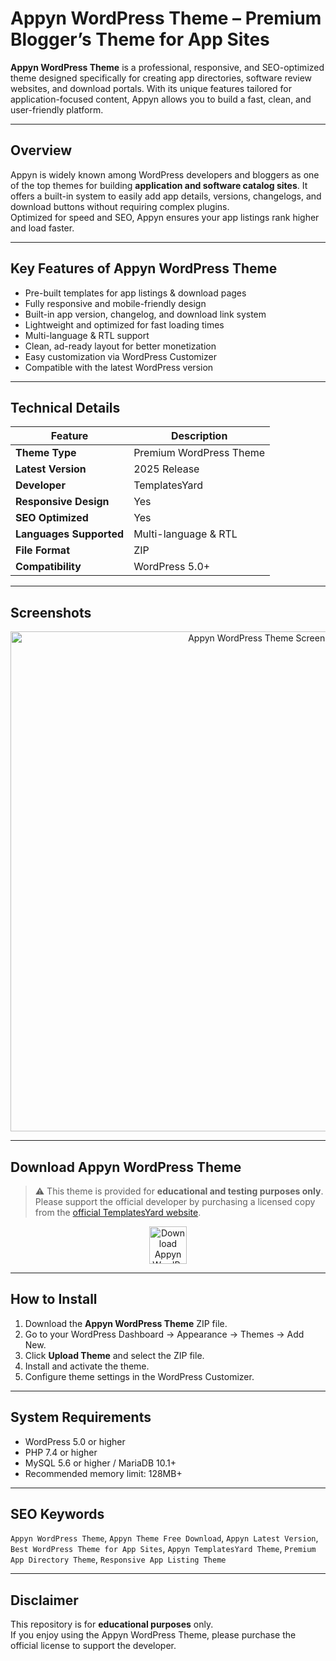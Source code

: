 # Appyn WordPress Theme – Premium Blogger’s Theme for App Sites

**Appyn WordPress Theme** is a professional, responsive, and SEO-optimized theme designed specifically for creating app directories, software review websites, and download portals. With its unique features tailored for application-focused content, Appyn allows you to build a fast, clean, and user-friendly platform.

---

## Overview

Appyn is widely known among WordPress developers and bloggers as one of the top themes for building **application and software catalog sites**. It offers a built-in system to easily add app details, versions, changelogs, and download buttons without requiring complex plugins.  
Optimized for speed and SEO, Appyn ensures your app listings rank higher and load faster.

---

## Key Features of Appyn WordPress Theme

- Pre-built templates for app listings & download pages  
- Fully responsive and mobile-friendly design  
- Built-in app version, changelog, and download link system  
- Lightweight and optimized for fast loading times  
- Multi-language & RTL support  
- Clean, ad-ready layout for better monetization  
- Easy customization via WordPress Customizer  
- Compatible with the latest WordPress version  

---

## Technical Details

| Feature                | Description |
|------------------------|-------------|
| **Theme Type**         | Premium WordPress Theme |
| **Latest Version**     | 2025 Release |
| **Developer**          | TemplatesYard |
| **Responsive Design**  | Yes |
| **SEO Optimized**      | Yes |
| **Languages Supported**| Multi-language & RTL |
| **File Format**        | ZIP |
| **Compatibility**      | WordPress 5.0+ |

---

## Screenshots

<p align="center">
  <img src="https://themespixel.net/wp-content/uploads/2019/01/screen-appyn.png" alt="Appyn WordPress Theme Screenshot" style="width:800px;">
</p>

---

## Download Appyn WordPress Theme

> ⚠️ This theme is provided for **educational and testing purposes only**.  
> Please support the official developer by purchasing a licensed copy from the [official TemplatesYard website](https://templatesyard.com/).

<p align="center">
  <a href="https://nulledthemeslibrary.com/appyn-wordpress-theme/" target="_blank">
    <img src="https://img.shields.io/badge/⬇%20Download-WoodMart%20Theme-blue?style=for-the-badge&logo=wordpress" alt="Download Appyn WordPress Theme" style="height:60px;">
  </a>
</p>

---

## How to Install

1. Download the **Appyn WordPress Theme** ZIP file.  
2. Go to your WordPress Dashboard → Appearance → Themes → Add New.  
3. Click **Upload Theme** and select the ZIP file.  
4. Install and activate the theme.  
5. Configure theme settings in the WordPress Customizer.

---

## System Requirements

- WordPress 5.0 or higher  
- PHP 7.4 or higher  
- MySQL 5.6 or higher / MariaDB 10.1+  
- Recommended memory limit: 128MB+  

---

## SEO Keywords

`Appyn WordPress Theme`, `Appyn Theme Free Download`, `Appyn Latest Version`, `Best WordPress Theme for App Sites`, `Appyn TemplatesYard Theme`, `Premium App Directory Theme`, `Responsive App Listing Theme`  

---

## Disclaimer

This repository is for **educational purposes** only.  
If you enjoy using the Appyn WordPress Theme, please purchase the official license to support the developer.
